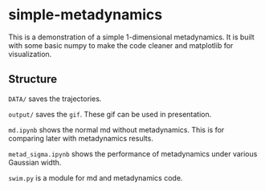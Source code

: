 # simple-metadynamics

This is a demonstration of a simple 1-dimensional metadynamics. It is built with some basic numpy to make the code cleaner and matplotlib for visualization.

## Structure

`DATA/` saves the trajectories. 

`output/` saves the `gif`. These gif can be used in presentation.

`md.ipynb` shows the normal md without metadynamics. This is for comparing later with metadynamics results. 

`metad_sigma.ipynb` shows the performance of metadynamics under various Gaussian width. 

`swim.py` is a module for md and metadynamics code. 


